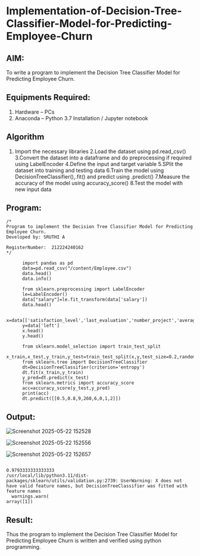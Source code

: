 # Implementation-of-Decision-Tree-Classifier-Model-for-Predicting-Employee-Churn

## AIM:
To write a program to implement the Decision Tree Classifier Model for Predicting Employee Churn.

## Equipments Required:
1. Hardware – PCs
2. Anaconda – Python 3.7 Installation / Jupyter notebook

## Algorithm
1. Import the necessary libraries
2.Load the dataset using pd.read_csv()
3.Convert the dataset into a dataframe and do preprocessing if required using LabelEncoder
4.Define the input and target variable
5.SPlit the dataset into training and testing data
6.Train the model using DecisionTreeClassifier(),.fit() and predict using .predict()
7.Measure the accuracy of the model using accuracy_score()
8.Test the model with new input data
 

## Program:
```
/*
Program to implement the Decision Tree Classifier Model for Predicting Employee Churn.
Developed by: SRUTHI A

RegisterNumber:  212224240162
*/
```
```
      import pandas as pd
      data=pd.read_csv("/content/Employee.csv")
      data.head()
      data.info()

      from sklearn.preprocessing import LabelEncoder
      le=LabelEncoder()
      data["salary"]=le.fit_transform(data['salary'])
      data.head()

      x=data[['satisfaction_level','last_evaluation','number_project','average_montly_hours','time_spend_company','Work_accident','promotion_last_5years','salary']]
      y=data['left']
      x.head()
      y.head()

      from sklearn.model_selection import train_test_split
      x_train,x_test,y_train,y_test=train_test_split(x,y,test_size=0.2,random_state=2)
      from sklearn.tree import DecisionTreeClassifier
      dt=DecisionTreeClassifier(criterion='entropy')
      dt.fit(x_train,y_train)
      y_pred=dt.predict(x_test)
      from sklearn.metrics import accuracy_score
      acc=accuracy_score(y_test,y_pred)
      print(acc)
      dt.predict([[0.5,0.8,9,260,6,0,1,2]])
```


## Output:

![Screenshot 2025-05-22 152528](https://github.com/user-attachments/assets/8613fa33-da26-4df2-966d-eb28a64984f2)

![Screenshot 2025-05-22 152556](https://github.com/user-attachments/assets/e74b1700-7a72-4630-9e3d-fb1818127e0e)

![Screenshot 2025-05-22 152657](https://github.com/user-attachments/assets/266f89bd-45bf-49c1-9d5a-b13f1bac95b8)
```

0.9793333333333333
/usr/local/lib/python3.11/dist-packages/sklearn/utils/validation.py:2739: UserWarning: X does not have valid feature names, but DecisionTreeClassifier was fitted with feature names
  warnings.warn(
array([1])
```














## Result:
Thus the program to implement the  Decision Tree Classifier Model for Predicting Employee Churn is written and verified using python programming.
